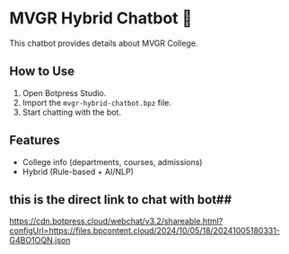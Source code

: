 # MVGR Hybrid Chatbot 🤖

This chatbot provides details about MVGR College.

## How to Use
1. Open Botpress Studio.
2. Import the `mvgr-hybrid-chatbot.bpz` file.
3. Start chatting with the bot.

## Features
- College info (departments, courses, admissions)
- Hybrid (Rule-based + AI/NLP)

## this is the direct link to chat with bot##
https://cdn.botpress.cloud/webchat/v3.2/shareable.html?configUrl=https://files.bpcontent.cloud/2024/10/05/18/20241005180331-G4BO1OQN.json

